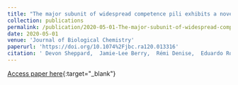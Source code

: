 ```yaml
---
title: "The major subunit of widespread competence pili exhibits a novel and conserved type IV pilin fold"
collection: publications
permalink: /publication/2020-05-01-The-major-subunit-of-widespread-competence-pili-exhibits-a-novel-and-conserved-type-IV-pilin-fold
date: 2020-05-01
venue: 'Journal of Biological Chemistry'
paperurl: 'https://doi.org/10.1074%2Fjbc.ra120.013316'
citation: ' Devon Sheppard,  Jamie-Lee Berry,  Rémi Denise,  Eduardo Rocha,  Steve Matthews,  Vladimir Pelicic, &quot;The major subunit of widespread competence pili exhibits a novel and conserved type IV pilin fold.&quot; Journal of Biological Chemistry, 2020.'
---
```

[Access paper here](https://doi.org/10.1074%2Fjbc.ra120.013316){:target="_blank"}
